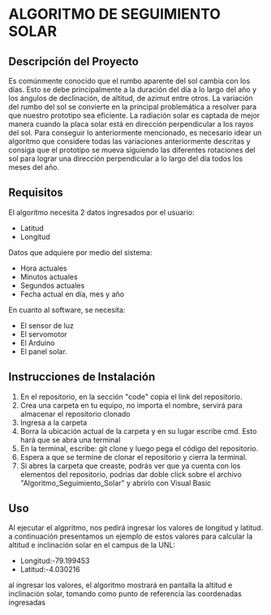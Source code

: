 # ALGORITMO DE SEGUIMIENTO SOLAR

## Descripción del Proyecto
Es comúnmente conocido que el rumbo aparente del sol cambia con los días. Esto se debe principalmente a la duración del día a lo largo del año y los ángulos de declinación, de altitud, de azimut entre otros. La variación del rumbo del sol se convierte en la principal problemática a resolver para que nuestro prototipo sea eficiente. La radiación solar es captada de mejor manera cuando la placa solar está en dirección perpendicular a los rayos del sol. Para conseguir lo anteriormente mencionado, es necesario idear un algoritmo que considere todas las variaciones anteriormente descritas y consiga que el prototipo se mueva siguiendo las diferentes rotaciones del sol para lograr una dirección perpendicular a lo largo del día todos los meses del año.
## Requisitos
El algoritmo necesita 2 datos ingresados por el usuario:
- Latitud
- Longitud

Datos que adquiere por medio del sistema:
- Hora actuales
- Minutos actuales
- Segundos actuales
- Fecha actual en día, mes y año

En cuanto al software, se necesita:
- El sensor de luz
- El servomotor
- El Arduino
- El panel solar.

## Instrucciones de Instalación
1. En el repositorio, en la sección "code" copia el link del repositorio.
2. Crea una carpeta en tu equipo, no importa el nombre, servirá para almacenar el repositorio clonado
3. Ingresa a la carpeta
4. Borra la ubicación actual de la carpeta y en su lugar escribe cmd. Esto hará que se abra una terminal
5. En la terminal, escribe: git clone y luego pega el código del repositorio.
6. Espera a que se termine de clonar el repositorio y cierra la terminal.
7. Si abres la carpeta que creaste, podrás ver que ya cuenta con los elementos del repositorio, podrías dar doble click sobre el archivo "Algoritmo_Seguimiento_Solar" y abrirlo con Visual Basic
## Uso
Al ejecutar el algpritmo, nos pedirá ingresar los valores de longitud y latitud.
a continuación presentamos un ejemplo de estos valores para calcular la altitud e inclinación solar en el campus de la UNL:
- Longitud:-79.199453
- Latitud:-4.030216

al ingresar los valores, el algoritmo  mostrará en pantalla la altitud e inclinación solar, tomando como punto de referencia las coordenadas ingresadas 
